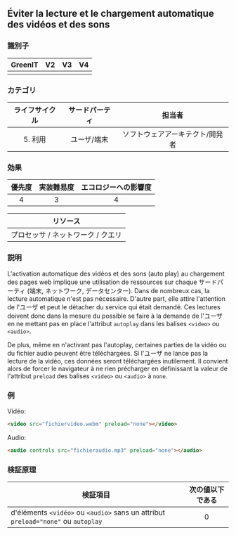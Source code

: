## Éviter la lecture et le chargement automatique des vidéos et des sons

### 識別子

| GreenIT |  V2  |  V3  |  V4  |
|:-------:|:----:|:----:|:----:|
|      |   |   |      |

### カテゴリ

| ライフサイクル |  サードパーティ  |  担当者  |
|:---------:|:----:|:----:|
| 5. 利用 | ユーザ/端末 | ソフトウェアアーキテクト/開発者 |

### 効果

| 優先度 |      実装難易度       |  エコロジーへの影響度    |
|:-------------------:|:-------------------------:|:---------------------:|
| 4 | 3 | 4 |

|リソース                                      |
|:----------------------------------------------------------:|
|プロセッサ  / ネットワーク / クエリ    |

### 説明

L'activation automatique des vidéos et des sons (auto play) au chargement des pages web implique une utilisation de ressources sur chaque サードパーティ (端末, ネットワーク, データセンター).
Dans de nombreux cas, la lecture automatique n'est pas nécessaire.
D'autre part, elle attire l'attention de l'ユーザ et peut le détacher du service qui était demandé.
Ces lectures doivent donc dans la mesure du possible se faire à la demande de l'ユーザ en ne mettant pas en place l'attribut `autoplay` dans les balises `<video>` ou `<audio>`. 

De plus, même en n'activant pas l'autoplay, certaines parties de la vidéo ou du fichier audio peuvent être téléchargées. 
Si l'ユーザ ne lance pas la lecture de la vidéo, ces données seront téléchargées inutilement. 
Il convient alors de forcer le navigateur à ne rien précharger en définissant la valeur de l'attribut `preload` des balises `<video>` ou `<audio>` à `none`.

### 例

Vidéo:

```html
<video src="fichiervideo.webm" preload="none"></video>
```

Audio:

```html
<audio controls src="fichieraudio.mp3" preload="none"></audio>
```

### 検証原理

| 検証項目 |     次の値以下である   |  
|-------------------|:-------------------------:|
| d'éléments `<vidéo>` ou `<audio>` sans un attribut `preload="none"` ou `autoplay` | 0 |
